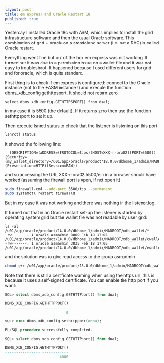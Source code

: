```yaml
---
layout: post
title: em express and Oracle Restart 18
published: true
---
```


Yesterday I installed Oracle 18c with ASM, which implies to install the grid infrastructure software and then the usual Oracle software. This combination of grid + oracle on a standalone server (i.e. not a RAC) is called Oracle restart. 

Everything went fine but out of the box em express was not working. It turned out it was due to a permission issue on a wallet file and it was not easy to troubleshoot. It happened because I used different users for grid and for oracle, which is quite standard.
<!--more-->

First thing is to check if em express is configured: connect to the Oracle instance (not to the +ASM instance !) and execute the function dbms_xdb_config.gethttpsport. It should not return zero
```
select dbms_xdb_config.GETHTTPSPORT() from dual;
```

in my case it is 5500 (the default). If it returns zero then use the function sethttpsport to set it up.

Then execute lsnrctl status to check that the listener is listening on this port

```bash
lsnrctl status
```
it showed the following line:
```
  (DESCRIPTION=(ADDRESS=(PROTOCOL=tcps)(HOST=XXX-r-ora02)(PORT=5500))(Security=(my_wallet_directory=/u01/app/oracle/product/18.0.0/dbhome_1/admin/MADROOT/xdb_wallet))(Presentation=HTTP)(Session=RAW))

```
and so accessing the URL XXX-r-ora02:5500/em in a browser should have worked (assuming the firewall port is open, if not open it)
```bash
sudo firewall-cmd --add-port 5500/tcp --permanent
sudo systemctl restart firewalld
```
But in my case it was not working and there was nothing in the listener.log. 

It turned out that in an Oracle restart set-up the listener is started by operating system grid but the wallet file was not readable by user grid:

```
ls -al /u01/app/oracle/product/18.0.0/dbhome_1/admin/MADROOT/xdb_wallet/*
-rw-------. 1 oracle asmadmin 3880 Feb 18 17:05 /u01/app/oracle/product/18.0.0/dbhome_1/admin/MADROOT/xdb_wallet/cwallet.sso
-rw-------. 1 oracle asmadmin 3835 Feb 18 17:05 /u01/app/oracle/product/18.0.0/dbhome_1/admin/MADROOT/xdb_wallet/ewallet.p12
```
and the solution was to give read access to the group asmadmin
```bash
chmod g+r /u01/app/oracle/product/18.0.0/dbhome_1/admin/MADROOT/xdb_wallet/*
```

Note that there is still a certificate warning when using the https url, this is because it uses a self-signed certificate. You can enable the http port if you want:
```sql
SQL> select dbms_xdb_config.GETHTTPport() from dual;

DBMS_XDB_CONFIG.GETHTTPPORT()
-----------------------------
                            0

SQL> exec dbms_xdb_config.sethttpport(8080);

PL/SQL procedure successfully completed.

SQL> select dbms_xdb_config.GETHTTPport() from dual;

DBMS_XDB_CONFIG.GETHTTPPORT()
-----------------------------
                         8080

```

